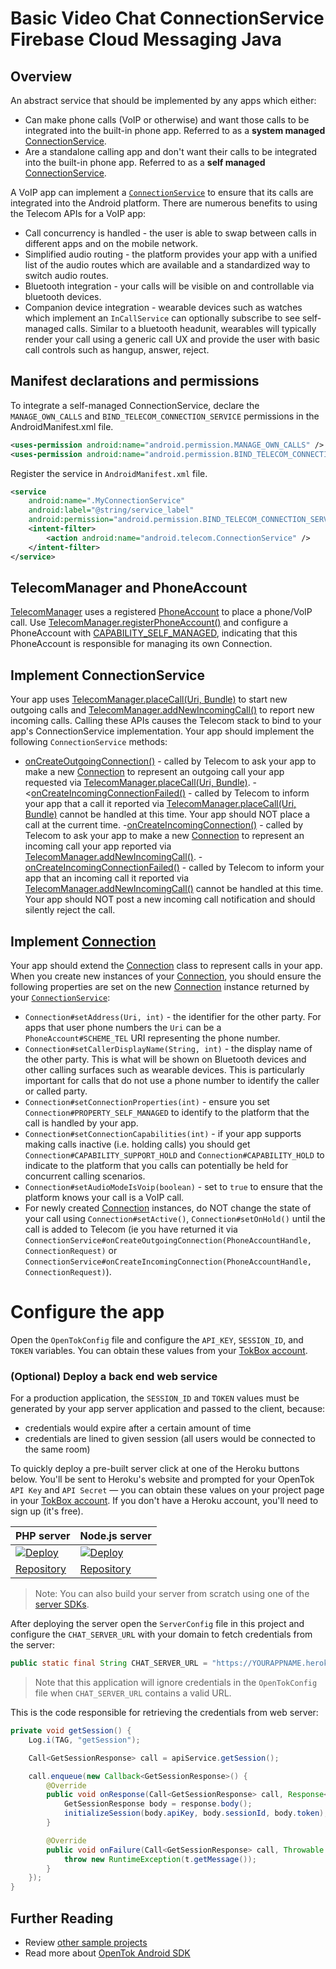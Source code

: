 # Basic Video Chat ConnectionService Firebase Cloud Messaging Java

## Overview

An abstract service that should be implemented by any apps which either:
- Can make phone calls (VoIP or otherwise) and want those calls to be integrated into the built-in phone app.  Referred to as a <b>system managed</b> [ConnectionService](https://developer.android.com/reference/android/telecom/ConnectionService).
- Are a standalone calling app and don't want their calls to be integrated into the built-in phone app.  Referred to as a <b>self managed</b> [ConnectionService](https://developer.android.com/reference/android/telecom/ConnectionService).

A VoIP app can implement a [`ConnectionService`](https://developer.android.com/reference/android/telecom/ConnectionService) to ensure that its calls are integrated into the Android platform.  There are numerous benefits to using the Telecom APIs for a VoIP app:
- Call concurrency is handled - the user is able to swap between calls in different apps and on the mobile network.
- Simplified audio routing - the platform provides your app with a unified list of the audio routes which are available and a standardized way to switch audio routes.
- Bluetooth integration - your calls will be visible on and controllable via bluetooth devices.
- Companion device integration - wearable devices such as watches which implement an `InCallService` can optionally subscribe to see self-managed calls.  Similar to a bluetooth headunit, wearables will typically render your call using a generic call UX and provide the user with basic call controls such as hangup, answer, reject.

## Manifest declarations and permissions

To integrate a self-managed ConnectionService, declare the `MANAGE_OWN_CALLS` and `BIND_TELECOM_CONNECTION_SERVICE` permissions in the AndroidManifest.xml file.

```xml
<uses-permission android:name="android.permission.MANAGE_OWN_CALLS" />
<uses-permission android:name="android.permission.BIND_TELECOM_CONNECTION_SERVICE" />

```

Register the service in `AndroidManifest.xml` file.

```xml
<service
    android:name=".MyConnectionService"
    android:label="@string/service_label"
    android:permission="android.permission.BIND_TELECOM_CONNECTION_SERVICE">
    <intent-filter>
        <action android:name="android.telecom.ConnectionService" />
    </intent-filter>
</service>
```

## TelecomManager and PhoneAccount

[TelecomManager](https://developer.android.com/reference/android/telecom/TelecomManager) uses a registered [PhoneAccount](https://developer.android.com/reference/android/telecom/PhoneAccount) to place a phone/VoIP call. Use [TelecomManager.registerPhoneAccount()](https://developer.android.com/reference/android/telecom/TelecomManager#registerPhoneAccount(android.telecom.PhoneAccount)) and configure a PhoneAccount with [CAPABILITY_SELF_MANAGED](https://developer.android.com/reference/android/telecom/PhoneAccount#CAPABILITY_SELF_MANAGED), indicating that this PhoneAccount is responsible for managing its own Connection.

## Implement ConnectionService

Your app uses [TelecomManager.placeCall(Uri, Bundle)](https://developer.android.com/reference/android/telecom/TelecomManager#placeCall(android.net.Uri,%20android.os.Bundle)) to start new outgoing calls and
[TelecomManager.addNewIncomingCall()](https://developer.android.com/reference/android/telecom/TelecomManager#addNewIncomingCall(android.telecom.PhoneAccountHandle,%20android.os.Bundle)) to report new incoming
calls. Calling these APIs causes the Telecom stack to bind to your app's
ConnectionService implementation.
Your app should implement the following `ConnectionService` methods:
- [onCreateOutgoingConnection()](https://developer.android.com/reference/android/telecom/ConnectionService#onCreateOutgoingConnection(android.telecom.PhoneAccountHandle,%20android.telecom.ConnectionRequest)) - called by Telecom to ask your app to make a new [Connection](https://developer.android.com/reference/android/telecom/Connection)
    to represent an outgoing call your app requested via
    [TelecomManager.placeCall(Uri, Bundle)](https://developer.android.com/reference/android/telecom/TelecomManager#placeCall(android.net.Uri,%20android.os.Bundle)).
-<[onCreateIncomingConnectionFailed()](https://developer.android.com/reference/android/telecom/ConnectionService#onCreateIncomingConnectionFailed(android.telecom.PhoneAccountHandle,%20android.telecom.ConnectionRequest)) - called by Telecom to inform your app that a call it reported via
    [TelecomManager.placeCall(Uri, Bundle)](https://developer.android.com/reference/android/telecom/TelecomManager#placeCall(android.net.Uri,%20android.os.Bundle)) cannot be handled at this time.  Your app
    should NOT place a call at the current time.
-[onCreateIncomingConnection()](https://developer.android.com/reference/android/telecom/ConnectionService#onCreateIncomingConnection(android.telecom.PhoneAccountHandle,%20android.telecom.ConnectionRequest)) - called by Telecom to ask your app to make a new [Connection](https://developer.android.com/reference/android/telecom/Connection)
    to represent an incoming call your app reported via
    [TelecomManager.addNewIncomingCall()](https://developer.android.com/reference/android/telecom/TelecomManager#addNewIncomingCall(android.telecom.PhoneAccountHandle,%20android.os.Bundle)).
-[onCreateIncomingConnectionFailed()](https://developer.android.com/reference/android/telecom/ConnectionService#onCreateIncomingConnectionFailed(android.telecom.PhoneAccountHandle,%20android.telecom.ConnectionRequest)) - called by Telecom to inform your app that an incoming call it reported
    via [TelecomManager.addNewIncomingCall()](https://developer.android.com/reference/android/telecom/TelecomManager#addNewIncomingCall(android.telecom.PhoneAccountHandle,%20android.os.Bundle)) cannot be handled
    at this time.  Your app should NOT post a new incoming call notification and should silently
    reject the call.

## Implement [Connection](https://developer.android.com/reference/android/telecom/Connection)

Your app should extend the [Connection](https://developer.android.com/reference/android/telecom/Connection) class to represent calls in your app.  When you
create new instances of your [Connection](https://developer.android.com/reference/android/telecom/Connection), you should ensure the following properties are
set on the new [Connection](https://developer.android.com/reference/android/telecom/Connection) instance returned by your [`ConnectionService`](https://developer.android.com/reference/android/telecom/ConnectionService):
- `Connection#setAddress(Uri, int)` - the identifier for the other party.  For
    apps that user phone numbers the `Uri` can be a `PhoneAccount#SCHEME_TEL` URI
    representing the phone number.
- `Connection#setCallerDisplayName(String, int)` - the display name of the other
    party.  This is what will be shown on Bluetooth devices and other calling surfaces such
    as wearable devices.  This is particularly important for calls that do not use a phone
    number to identify the caller or called party.
- `Connection#setConnectionProperties(int)` - ensure you set
    `Connection#PROPERTY_SELF_MANAGED` to identify to the platform that the call is
    handled by your app.
- `Connection#setConnectionCapabilities(int)` - if your app supports making calls
    inactive (i.e. holding calls) you should get `Connection#CAPABILITY_SUPPORT_HOLD` and
    `Connection#CAPABILITY_HOLD` to indicate to the platform that you calls can potentially
    be held for concurrent calling scenarios.
- `Connection#setAudioModeIsVoip(boolean)` - set to `true` to ensure that the
    platform knows your call is a VoIP call.
- For newly created [Connection](https://developer.android.com/reference/android/telecom/Connection) instances, do NOT change the state of your call
    using `Connection#setActive()`, `Connection#setOnHold()` until the call is added
    to Telecom (ie you have returned it via
    `ConnectionService#onCreateOutgoingConnection(PhoneAccountHandle, ConnectionRequest)`
    or
    `ConnectionService#onCreateIncomingConnection(PhoneAccountHandle, ConnectionRequest)`).


# Configure the app 
Open the `OpenTokConfig` file and configure the `API_KEY`, `SESSION_ID`, and `TOKEN` variables. You can obtain these values from your [TokBox account](https://tokbox.com/account/#/).

### (Optional) Deploy a back end web service

 For a production application, the `SESSION_ID` and `TOKEN` values must be generated by your app server application and passed to the client, because:
 - credentials would expire after a certain amount of time
 - credentials are lined to given session (all users would be connected to the same room)
 
To quickly deploy a pre-built server click at one of the Heroku buttons below. You'll be sent to Heroku's website and prompted for your OpenTok `API Key` and `API Secret` — you can obtain these values on your project page in your [TokBox account](https://tokbox.com/account/user/signup). If you don't have a Heroku account, you'll need to sign up (it's free).

| PHP server  | Node.js server|
| ------------- | ------------- |
| <a href="https://heroku.com/deploy?template=https://github.com/opentok/learning-opentok-php" target="_blank"> <img src="https://www.herokucdn.com/deploy/button.png" alt="Deploy"></a>  | <a href="https://heroku.com/deploy?template=https://github.com/opentok/learning-opentok-node" target="_blank"> <img src="https://www.herokucdn.com/deploy/button.png" alt="Deploy"></a>  |
| [Repository](https://github.com/opentok/learning-opentok-php) | [Repository](https://github.com/opentok/learning-opentok-node) |

> Note: You can also build your server from scratch using one of the [server SDKs](https://tokbox.com/developer/sdks/server/).

After deploying the server open the `ServerConfig` file in this project and configure the `CHAT_SERVER_URL` with your domain to fetch credentials from the server:

```java
public static final String CHAT_SERVER_URL = "https://YOURAPPNAME.herokuapp.com";
```

> Note that this application will ignore credentials in the `OpenTokConfig` file when `CHAT_SERVER_URL` contains a valid URL.

This is the code responsible for retrieving the credentials from web server:

```java
private void getSession() {
    Log.i(TAG, "getSession");

    Call<GetSessionResponse> call = apiService.getSession();

    call.enqueue(new Callback<GetSessionResponse>() {
        @Override
        public void onResponse(Call<GetSessionResponse> call, Response<GetSessionResponse> response) {
            GetSessionResponse body = response.body();
            initializeSession(body.apiKey, body.sessionId, body.token);
        }

        @Override
        public void onFailure(Call<GetSessionResponse> call, Throwable t) {
            throw new RuntimeException(t.getMessage());
        }
    });
}
```

## Further Reading

* Review [other sample projects](../)
* Read more about [OpenTok Android SDK](https://tokbox.com/developer/sdks/android/)
